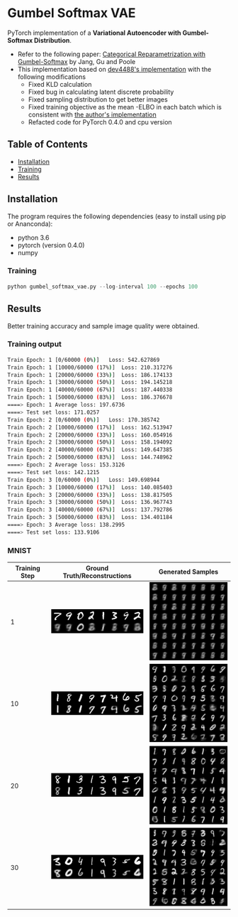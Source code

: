 # Gumbel Softmax VAE

PyTorch implementation of a __Variational Autoencoder with Gumbel-Softmax Distribution__. 

*  Refer to the following paper: [Categorical Reparametrization with Gumbel-Softmax](https://arxiv.org/pdf/1611.01144.pdf) by Jang, Gu and Poole
* This implementation based on [dev4488's implementation](https://github.com/dev4488/VAE_gumble_softmax/blob/master/README.md) with the following modifications
  * Fixed KLD calculation
  * Fixed bug in calculating latent discrete probability
  * Fixed sampling distribution to get better images
  * Fixed training objective as the mean -ELBO in each batch which is consistent with [the author's implementation](https://github.com/ericjang/gumbel-softmax/blob/master/Categorical%20VAE.ipynb)
  * Refacted code for PyTorch 0.4.0 and cpu version



## Table of Contents
* [Installation](#installation)
* [Training](#train)
* [Results](#results)

## Installation

The program requires the following dependencies (easy to install using pip or Ananconda):

* python 3.6
* pytorch (version 0.4.0)
* numpy



### Training

```python
python gumbel_softmax_vae.py --log-interval 100 --epochs 100
```

## Results

Better training accuracy and sample image quality were obtained.

### Training output

```bash
Train Epoch: 1 [0/60000 (0%)]	Loss: 542.627869
Train Epoch: 1 [10000/60000 (17%)]	Loss: 210.317276
Train Epoch: 1 [20000/60000 (33%)]	Loss: 186.174133
Train Epoch: 1 [30000/60000 (50%)]	Loss: 194.145218
Train Epoch: 1 [40000/60000 (67%)]	Loss: 187.440338
Train Epoch: 1 [50000/60000 (83%)]	Loss: 186.376678
====> Epoch: 1 Average loss: 197.6736
====> Test set loss: 171.0257
Train Epoch: 2 [0/60000 (0%)]	Loss: 170.385742
Train Epoch: 2 [10000/60000 (17%)]	Loss: 162.513947
Train Epoch: 2 [20000/60000 (33%)]	Loss: 160.054916
Train Epoch: 2 [30000/60000 (50%)]	Loss: 158.194092
Train Epoch: 2 [40000/60000 (67%)]	Loss: 149.647385
Train Epoch: 2 [50000/60000 (83%)]	Loss: 144.748962
====> Epoch: 2 Average loss: 153.3126
====> Test set loss: 142.1215
Train Epoch: 3 [0/60000 (0%)]	Loss: 149.698944
Train Epoch: 3 [10000/60000 (17%)]	Loss: 140.085403
Train Epoch: 3 [20000/60000 (33%)]	Loss: 138.817505
Train Epoch: 3 [30000/60000 (50%)]	Loss: 136.967743
Train Epoch: 3 [40000/60000 (67%)]	Loss: 137.792786
Train Epoch: 3 [50000/60000 (83%)]	Loss: 134.401184
====> Epoch: 3 Average loss: 138.2995
====> Test set loss: 133.9106
```



### MNIST
| Training Step |  Ground Truth/Reconstructions   |    Generated Samples    |
| ------------- | :-----------------------------: | :---------------------: |
| 1             | ![](data/reconstruction_1.png)  | ![](data/sample_1.png)  |
| 10            | ![](data/reconstruction_10.png) | ![](data/sample_10.png) |
| 20            | ![](data/reconstruction_20.png) | ![](data/sample_20.png) |
| 30            | ![](data/reconstruction_30.png) | ![](data/sample_30.png) |